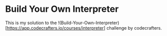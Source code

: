 # Build Your Own Interpreter

This is my solution to the !(Build-Your-Own-Interpreter)[https://app.codecrafters.io/courses/interpreter] challenge by codecrafters.